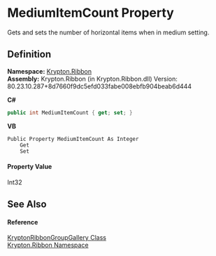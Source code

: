 # MediumItemCount Property


Gets and sets the number of horizontal items when in medium setting.



## Definition
**Namespace:** <a href="1e9bc734-cff9-e9b8-f013-94cdac669794.md">Krypton.Ribbon</a>  
**Assembly:** Krypton.Ribbon (in Krypton.Ribbon.dll) Version: 80.23.10.287+8d7660f9dc5efd033fabe008ebfb904beab6d444

**C#**
``` C#
public int MediumItemCount { get; set; }
```
**VB**
``` VB
Public Property MediumItemCount As Integer
	Get
	Set
```



#### Property Value
Int32

## See Also


#### Reference
<a href="f687c768-aa72-8583-c560-27549423dd1e.md">KryptonRibbonGroupGallery Class</a>  
<a href="1e9bc734-cff9-e9b8-f013-94cdac669794.md">Krypton.Ribbon Namespace</a>  
